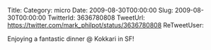 Title: 
Category: micro
Date: 2009-08-30T00:00:00
Slug: 2009-08-30T00:00:00
TwitterId: 3636780808
TweetUrl: https://twitter.com/mark_philpot/status/3636780808
ReTweetUser: 

Enjoying a fantastic dinner @ Kokkari in SF!